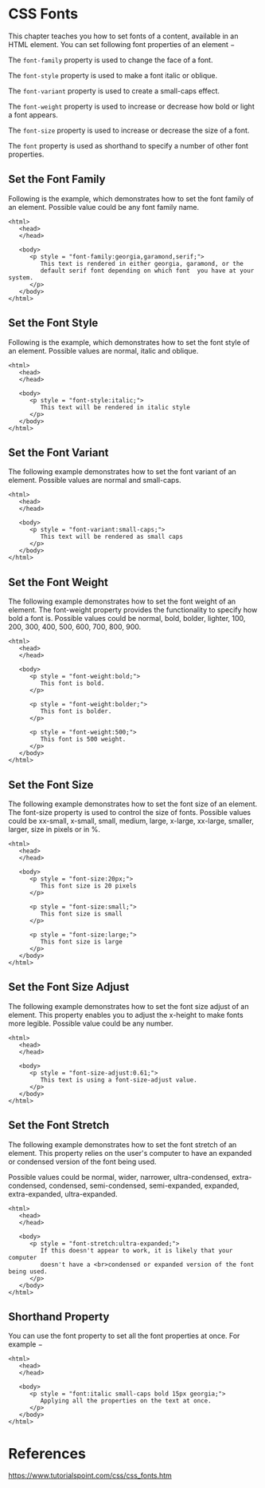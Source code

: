# CSS Fonts

This chapter teaches you how to set fonts of a content, available in an HTML element. You can set following font properties of an element −

The `font-family` property is used to change the face of a font.

The `font-style` property is used to make a font italic or oblique.

The `font-variant` property is used to create a small-caps effect.

The `font-weight` property is used to increase or decrease how bold or light a font appears.

The `font-size` property is used to increase or decrease the size of a font.

The `font` property is used as shorthand to specify a number of other font properties.

## Set the Font Family
Following is the example, which demonstrates how to set the font family of an element. Possible value could be any font family name.
```
<html>
   <head>
   </head>

   <body>
      <p style = "font-family:georgia,garamond,serif;">
         This text is rendered in either georgia, garamond, or the
         default serif font depending on which font  you have at your system.
      </p>
   </body>
</html>
```

## Set the Font Style
Following is the example, which demonstrates how to set the font style of an element. Possible values are normal, italic and oblique.
```
<html>
   <head>
   </head>

   <body>
      <p style = "font-style:italic;">
         This text will be rendered in italic style
      </p>
   </body>
</html>
```

## Set the Font Variant
The following example demonstrates how to set the font variant of an element. Possible values are normal and small-caps.
```
<html>
   <head>
   </head>

   <body>
      <p style = "font-variant:small-caps;">
         This text will be rendered as small caps
      </p>
   </body>
</html>
```

## Set the Font Weight
The following example demonstrates how to set the font weight of an element. The font-weight property provides the functionality to specify how bold a font is. Possible values could be normal, bold, bolder, lighter, 100, 200, 300, 400, 500, 600, 700, 800, 900.
```
<html>
   <head>
   </head>

   <body>
      <p style = "font-weight:bold;">
         This font is bold.
      </p>

      <p style = "font-weight:bolder;">
         This font is bolder.
      </p>

      <p style = "font-weight:500;">
         This font is 500 weight.
      </p>
   </body>
</html>
```

## Set the Font Size
The following example demonstrates how to set the font size of an element. The font-size property is used to control the size of fonts. Possible values could be xx-small, x-small, small, medium, large, x-large, xx-large, smaller, larger, size in pixels or in %.
```
<html>
   <head>
   </head>

   <body>
      <p style = "font-size:20px;">
         This font size is 20 pixels
      </p>

      <p style = "font-size:small;">
         This font size is small
      </p>

      <p style = "font-size:large;">
         This font size is large
      </p>
   </body>
</html>
```

## Set the Font Size Adjust
The following example demonstrates how to set the font size adjust of an element. This property enables you to adjust the x-height to make fonts more legible. Possible value could be any number.
```
<html>
   <head>
   </head>

   <body>
      <p style = "font-size-adjust:0.61;">
         This text is using a font-size-adjust value.
      </p>
   </body>
</html>
```

## Set the Font Stretch
The following example demonstrates how to set the font stretch of an element. This property relies on the user's computer to have an expanded or condensed version of the font being used.

Possible values could be normal, wider, narrower, ultra-condensed, extra-condensed, condensed, semi-condensed, semi-expanded, expanded, extra-expanded, ultra-expanded.
```
<html>
   <head>
   </head>

   <body>
      <p style = "font-stretch:ultra-expanded;">
         If this doesn't appear to work, it is likely that your computer
         doesn't have a <br>condensed or expanded version of the font being used.
      </p>
   </body>
</html>
```

## Shorthand Property
You can use the font property to set all the font properties at once. For example −
```
<html>
   <head>
   </head>

   <body>
      <p style = "font:italic small-caps bold 15px georgia;">
         Applying all the properties on the text at once.
      </p>
   </body>
</html>
```
# References
https://www.tutorialspoint.com/css/css_fonts.htm
